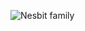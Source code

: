 ![Nesbit family](https://images.squarespace-cdn.com/content/v1/52d9d742e4b04fa13a21a7da/1565020376039-Q62OMPWKI3OWL7EUOWPN/ke17ZwdGBToddI8pDm48kP0czkQh5KUGNspuId4DFhJ7gQa3H78H3Y0txjaiv_0fDoOvxcdMmMKkDsyUqMSsMWxHk725yiiHCCLfrh8O1z5QPOohDIaIeljMHgDF5CVlOqpeNLcJ80NK65_fV7S1UQRwmOeXispS1PMZ5hNJk2vMQZ_ZE9Vl3ZK6QUF526eGKeqqepxdJPE06OSgZEXu9w/Nesbit.jpg?format=500w)
